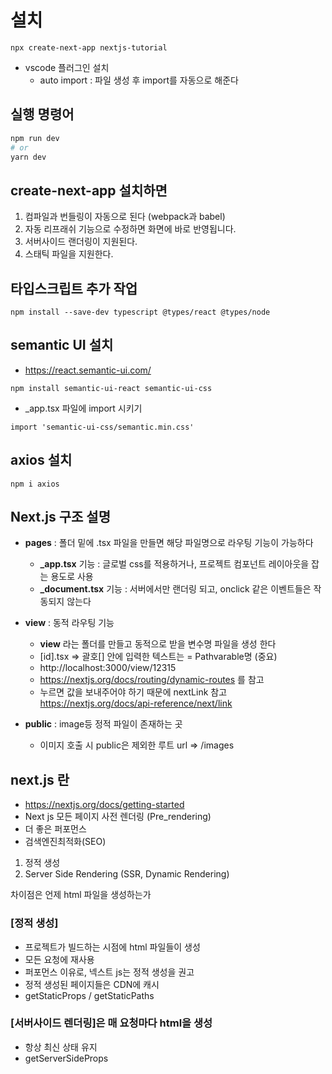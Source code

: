 # 설치

```
npx create-next-app nextjs-tutorial
```

- vscode 플러그인 설치
  - auto import : 파일 생성 후 import를 자동으로 해준다

## 실행 명령어

```bash
npm run dev
# or
yarn dev
```

## create-next-app 설치하면

1. 컴파일과 번들링이 자동으로 된다 (webpack과 babel)
2. 자동 리프래쉬 기능으로 수정하면 화면에 바로 반영됩니다.
3. 서버사이드 랜더링이 지원된다.
4. 스태틱 파일을 지원한다.

## 타입스크립트 추가 작업

```
npm install --save-dev typescript @types/react @types/node
```

## semantic UI 설치

- https://react.semantic-ui.com/

```
npm install semantic-ui-react semantic-ui-css
```

- \_app.tsx 파일에 import 시키기

```
import 'semantic-ui-css/semantic.min.css'
```

## axios 설치

```
npm i axios
```

## Next.js 구조 설명

- **pages** : 폴더 밑에 .tsx 파일을 만들면 해당 파일명으로 라우팅 기능이 가능하다
  - **\_app.tsx** 기능 : 글로벌 css를 적용하거나, 프로젝트 컴포넌트 레이아웃을 잡는 용도로 사용
  - **\_document.tsx** 기능 : 서버에서만 랜더링 되고, onclick 같은 이벤트들은 작동되지 않는다
- **view** : 동적 라우팅 기능

  - **view** 라는 폴더를 만들고 동적으로 받을 변수명 파일을 생성 한다
  - [id].tsx => 괄호[] 안에 입력한 텍스트는 = Pathvarable명 (중요)
  - http://localhost:3000/view/12315
  - https://nextjs.org/docs/routing/dynamic-routes 를 참고
  - 누르면 값을 보내주어야 하기 때문에 nextLink 참고 https://nextjs.org/docs/api-reference/next/link

- **public** : image등 정적 파일이 존재하는 곳
  - 이미지 호출 시 public은 제외한 루트 url => /images

## next.js 란

- https://nextjs.org/docs/getting-started
- Next js 모든 페이지 사전 렌더링 (Pre_rendering)
- 더 좋은 퍼포먼스
- 검색엔진최적화(SEO)

1. 정적 생성
2. Server Side Rendering (SSR, Dynamic Rendering)

차이점은 언제 html 파일을 생성하는가

### [정적 생성]

- 프로젝트가 빌드하는 시점에 html 파일들이 생성
- 모든 요청에 재사용
- 퍼포먼스 이유로, 넥스트 js는 정적 생성을 권고
- 정적 생성된 페이지들은 CDN에 캐시
- getStaticProps / getStaticPaths

### [서버사이드 렌더링]은 매 요청마다 html을 생성

- 항상 최신 상태 유지
- getServerSideProps
